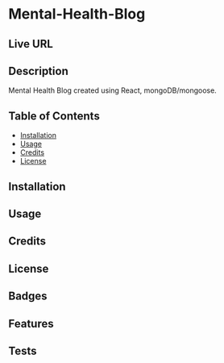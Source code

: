 # Mental-Health-Blog

## Live URL

## Description

Mental Health Blog created using React, mongoDB/mongoose.

## Table of Contents 

- [Installation](#installation)
- [Usage](#usage)
- [Credits](#credits)
- [License](#license)

## Installation

## Usage

## Credits

## License

## Badges


## Features

## Tests

